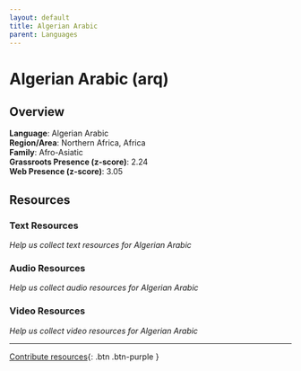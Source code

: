```yaml
---
layout: default
title: Algerian Arabic
parent: Languages
---
```


# Algerian Arabic (arq)

## Overview

**Language**: Algerian Arabic  
**Region/Area**: Northern Africa, Africa  
**Family**: Afro-Asiatic  
**Grassroots Presence (z-score)**: 2.24  
**Web Presence (z-score)**: 3.05  

## Resources

### Text Resources
*Help us collect text resources for Algerian Arabic*

### Audio Resources
*Help us collect audio resources for Algerian Arabic*

### Video Resources
*Help us collect video resources for Algerian Arabic*

---

[Contribute resources](https://forms.office.com/e/1SfLJx3u1r){: .btn .btn-purple }
